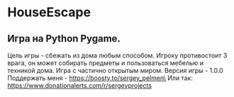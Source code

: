 # HouseEscape
## Игра на Python Pygame.
Цель игры - сбежать из дома любым способом.
Игроку противостоит 3 врага, он может собирать предметы и пользоваться мебелью
и техникой дома.
Игра с частично открытым миром.
Версия игры - 1.0.0
Поддержать меня - https://boosty.to/sergey_pelmen\
Или так: https://www.donationalerts.com/r/sergeyprojects                     
